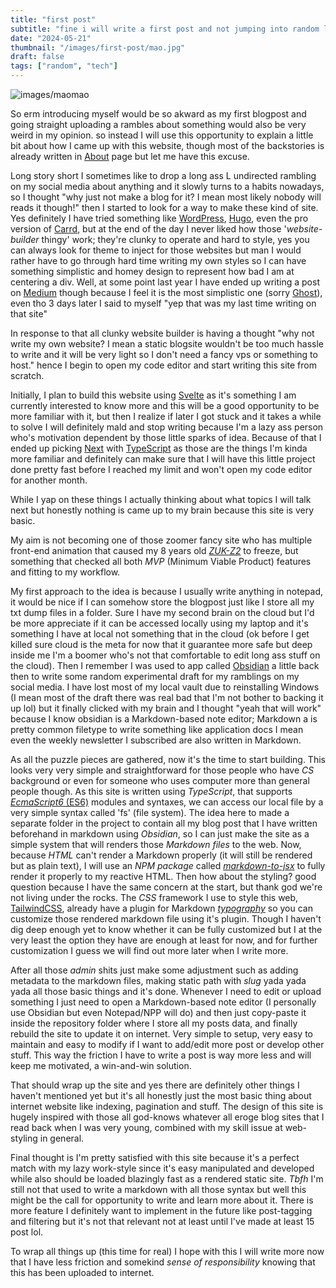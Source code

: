 ```yaml
---
title: "first post"
subtitle: "fine i will write a first post and not jumping into random lore dumping"
date: "2024-05-21"
thumbnail: "/images/first-post/mao.jpg"
draft: false
tags: ["random", "tech"]
---
```

![images/maomao](/images/first-post/mao.jpg)

So erm introducing myself would be so akward as my first blogpost and going straight uploading a rambles about something would also be very weird in my opinion. so instead I will use this opportunity to explain a little bit about how I came up with this website, though most of the backstories is already written in [About](../about) page but let me have this excuse.

Long story short I sometimes like to drop a long ass L undirected rambling on my social media about anything and it slowly turns to a habits nowadays, so I thought "why just not make a blog for it? I mean most likely nobody will reads it though!"  then I started to look for a way to make these kind of site. Yes definitely I have tried something like [WordPress](https://wordpress.com/), [Hugo](https://gohugo.io/), even the pro version of [Carrd](https://carrd.co/), but at the end of the day I never liked how those '*website-builder* thingy' work; they're clunky to operate and hard to style, yes you can always look for theme to inject for those websites but man I would rather have to go through hard time writing my own styles so I can have something simplistic and homey design to represent how bad I am at centering a div. Well, at some point last year I have ended up writing a post on [Medium](https://cinori.medium.com/) though because I feel it is the most simplistic one (sorry [Ghost](https://ghost.org/)), even tho 3 days later I said to myself "yep that was my last time writing on that site"

In response to that all clunky website builder is having a thought "why not write my own website? I mean a static blogsite wouldn't be too much hassle to write and it will be very light so I don't need a fancy vps or something to host." hence I begin to open my code editor and start writing this site from scratch.

Initially, I plan to build this website using [Svelte](https://svelte.dev/) as it's something I am currently interested to know more and this will be a good opportunity to be more familiar with it, but then I realize if later I got stuck and it takes a while to solve I will definitely mald and stop writing because I'm a lazy ass person who's motivation dependent by those little sparks of idea. Because of that I ended up picking [Next](https://nextjs.org/) with [TypeScript](https://www.typescriptlang.org/) as those are the things I'm kinda more familiar and definitely can make sure that I will have this little project done pretty fast before I reached my limit and won't open my code editor for another month.

While I yap on these things I actually thinking about what topics I will talk next but honestly nothing is came up to my brain because this site is very basic.  

My aim is not becoming one of those zoomer fancy site who has multiple front-end animation that caused my 8 years old [*ZUK-Z2*](https://www.gsmarena.com/lenovo_zuk_z2-8125.php) to freeze, but something that checked all both *MVP* (Minimum Viable Product) features and fitting to my workflow. 

My first approach to the idea is because I usually write anything in notepad, it would be nice if I can somehow store the blogpost just like I store all my txt dump files in a folder. Sure I have my second brain on the cloud but I'd be more appreciate if it can be accessed locally using my laptop and it's something I have at local not something that in the cloud (ok before I get killed sure cloud is the meta for now that it guarantee more safe but deep inside me I'm a boomer who's not that comfortable to edit long ass stuff on the cloud). Then I remember I was used to app called [Obsidian](https://obsidian.md/) a little back then to write some random experimental draft for my ramblings on my social media. I have lost most of my local vault due to reinstalling Windows (I mean most of the draft there was real bad that I'm not bother to backing it up lol) but it finally clicked with my brain and I thought "yeah that will work" because I know obsidian is a Markdown-based note editor; Markdown a is pretty common filetype to write something like application docs I mean even the weekly newsletter I subscribed are also written in Markdown. 

As all the puzzle pieces are gathered, now it's the time to start building. This looks very very simple and straightforward for those people who have *CS* background or even for someone who uses computer more than general people though. As this site is written using *TypeScript*, that supports [*EcmaScript6* (ES6)](https://www.w3schools.com/js/js_es6.asp) modules and syntaxes, we can access our local file by a very simple syntax called 'fs' (file system). The idea here to made a separate folder in the project to contain all my blog post that I have written beforehand in markdown using *Obsidian*, so I can just make the site as a simple system that will renders those *Markdown files* to the web. Now, because *HTML* can't render a Markdown properly (it will still be rendered but as plain text), I will use an *NPM package* called [*markdown-to-jsx*](https://www.npmjs.com/package/markdown-to-jsx) to fully render it properly to my reactive HTML. Then how about the styling? good question because I have the same concern at the start, but thank god we're not living under the rocks. The *CSS* framework I use to style this web, [TailwindCSS](https://tailwindcss.com/), already have a plugin for Markdown [*typography*](https://github.com/tailwindlabs/tailwindcss-typography) so you can customize those rendered markdown file using it's plugin. Though I haven't dig deep enough yet to know whether it can be fully customized but I at the very least the option they have are enough at least for now, and for further customization I guess we will find out more later when I write more.

After all those *admin* shits just make some adjustment such as adding metadata to the markdown files, making static path with *slug* yada yada yada all those basic things and it's done. Whenever I need to edit or upload something I just need to open a Markdown-based note editor (I personally use Obsidian but even Notepad/NPP will do) and then just copy-paste it inside the repository folder where I store all my posts data, and finally rebuild the site to update it on internet. Very simple to setup, very easy to maintain and easy to modify if I want to add/edit more post or develop other stuff. This way the friction I have to write a post is way more less and will keep me motivated, a win-and-win solution.

That should wrap up the site and yes there are definitely other things I haven't mentioned yet but it's all honestly just the most basic thing about internet website like indexing, pagination and stuff. The design of this site is hugely inspired with those all god-knows whatever all eroge blog sites that I read back when I was very young, combined with my skill issue at web-styling in general.

Final thought is I'm pretty satisfied with this site because it's a perfect match with my lazy work-style since it's easy manipulated and developed while also should be loaded blazingly fast as a rendered static site. *Tbfh* I'm still not that used to write a markdown with all those syntax but well this might be the call for opportunity to write and learn more about it. There is more feature I definitely want to implement in the future like post-tagging and filtering but it's not that relevant not at least until I've made at least 15 post lol.

To wrap all things up (this time for real) I hope with this I will write more now that I have less friction and somekind *sense of responsibility* knowing that this has been uploaded to internet.